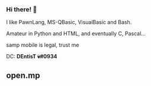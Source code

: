 ### Hi there! 👋

I like PawnLang, MS-QBasic, VisualBasic and Bash.

Amateur in Python and HTML, and eventually C, Pascal...


samp mobile is legal, trust me

DC: **DEntisT 💀#0934**

## open.mp
